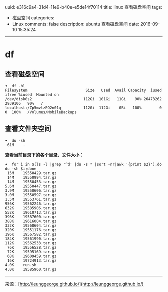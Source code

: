 uuid: e316c9a4-31d4-11e9-b40e-e5de14f70114
title: linux 查看磁盘空间
tags:
  - 磁盘空间
categories:
  - Linux
comments: false
description: ubuntu 查看磁盘空间
date: 2016-09-10 15:35:24
---
# df
## 查看磁盘空间

```
➜  df -hl
Filesystem                          Size   Used  Avail Capacity  iused   ifree %iused  Mounted on
/dev/disk0s2                       112Gi  101Gi   11Gi    90% 26473262 2939106   90%   /
localhost:/Zp5mvtzEO2n01q          112Gi  112Gi    0Bi   100%        0       0  100%   /Volumes/MobileBackups
```

## 查看文件夹空间 

```
➜  du -sh
 61M	.
```

**查看当前目录下的各个目录、文件大小：**

```
➜  for i in $(ls -l |grep '^d' |du -s * |sort -nr|awk '{print $2}');do du -sh $i;done
 15M	19550429.tar.gz
 14M	19550994.tar.gz
 14M	19550453.tar.gz
5.6M	19550447.tar.gz
3.9M	19550606.tar.gz
3.0M	19550597.tar.gz
1.5M	19553761.tar.gz
956K	19562246.tar.gz
632K	19585906.tar.gz
552K	19610713.tar.gz
396K	19587600.tar.gz
388K	19616004.tar.gz
332K	19568604.tar.gz
320K	19551176.tar.gz
196K	19567582.tar.gz
184K	19561990.tar.gz
112K	19562533.tar.gz
 76K	19556528.tar.gz
 72K	19595169.tar.gz
 68K	19609459.tar.gz
 16K	19724913.tar.gz
4.0K	run.sh
4.0K	19585960.tar.gz
```






---
<link rel="stylesheet" href="http://yandex.st/highlightjs/6.1/styles/default.min.css">
<script src="http://yandex.st/highlightjs/6.1/highlight.min.js"></script>
<script>
hljs.tabReplace = ' ';
hljs.initHighlightingOnLoad();
</script>


来源：[http://leunggeorge.github.io/](http://leunggeorge.github.io/)